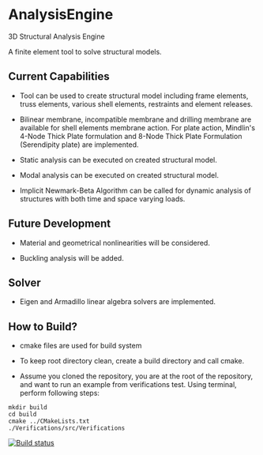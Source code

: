 # AnalysisEngine
3D Structural Analysis Engine

A finite element tool to solve structural models.

Current Capabilities
---------------------
* Tool can be used to create structural model including frame elements, truss elements, various shell elements, restraints and element releases.

* Bilinear membrane, incompatible membrane and drilling membrane are available for shell elements membrane action. For plate action, Mindlin's 4-Node Thick Plate formulation and 8-Node Thick Plate Formulation (Serendipity plate) are implemented. 

* Static analysis can be executed on created structural model.

* Modal analysis can be executed on created structural model.

* Implicit Newmark-Beta Algorithm can be called for dynamic analysis of structures with both time and space varying loads.

Future Development
--------------------
* Material and geometrical nonlinearities will be considered.

* Buckling analysis will be added.

Solver
------------------
* Eigen and Armadillo linear algebra solvers are implemented. 

How to Build?
------------------
* cmake files are used for build system

* To keep root directory clean, create a build directory and call cmake.

* Assume you cloned the repository, you are at the root of the repository, and want to run an example from verifications test. Using terminal, perform following steps:

```
mkdir build
cd build
cmake ../CMakeLists.txt
./Verifications/src/Verifications
```

[![Build status](https://ci.appveyor.com/api/projects/status/6hinynxesc3hqfnk/branch/master?svg=true)](https://ci.appveyor.com/project/CanSanliturk/analysisengine/branch/master)
